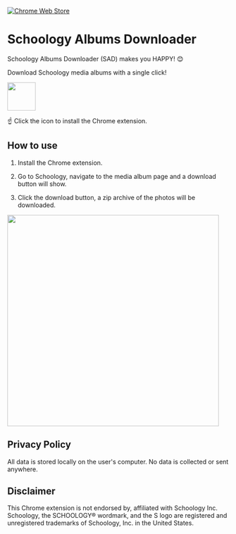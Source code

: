 [![Chrome Web Store](https://img.shields.io/chrome-web-store/v/jgcfadnggfgjacphnaljlelcgaompkni?color=success&style=flat-square)](https://chrome.google.com/webstore/detail/schoology-albums-downloader/jgcfadnggfgjacphnaljlelcgaompkni?hl=en)

# Schoology Albums Downloader

Schoology Albums Downloader (SAD) makes you HAPPY! 😊

Download Schoology media albums with a single click!

[<img src="https://user-images.githubusercontent.com/1180083/187444039-30a2193b-3393-42e1-ad68-79753711a7b0.png" width=64>](https://chrome.google.com/webstore/detail/schoology-albums-downloader/jgcfadnggfgjacphnaljlelcgaompkni?hl=en)

☝️ Click the icon to install the Chrome extension.

## How to use

1. Install the Chrome extension.

2. Go to Schoology, navigate to the media album page and a download button will show.

3. Click the download button, a zip archive of the photos will be downloaded.

<img src="https://user-images.githubusercontent.com/1180083/187604591-d91b4c8b-0c51-476f-9abf-ac5dd7482375.gif" width='480px'/>

## Privacy Policy

All data is stored locally on the user's computer. No data is collected or sent anywhere.

## Disclaimer

This Chrome extension is not endorsed by, affiliated with Schoology Inc. Schoology, the SCHOOLOGY® wordmark, and the S logo are registered and unregistered trademarks of Schoology, Inc. in the United States.

